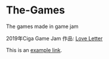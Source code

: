 # The-Games
The games made in game jam

2019年Ciga Game Jam 作品: [Love Letter](https://prinnyandhisfriends.github.io/LoveLetter/)

This is an [example link](http://example.com/).
